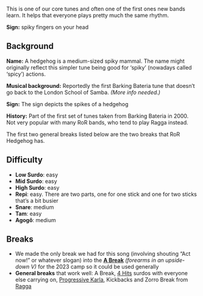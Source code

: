 This is one of our core tunes and often one of the first ones new bands learn. It helps that everyone plays pretty much the same rhythm.

**Sign:** spiky fingers on your head

## Background

**Name:** A hedgehog is a medium-sized spiky mammal. The name might originally reflect this simpler tune being good for ‘spiky’ (nowadays called ‘spicy’) actions.

**Musical background:** Reportedly the first Barking Bateria tune that doesn’t go back to the London School of Samba. *(More info needed.)*

**Sign:** The sign depicts the spikes of a hedgehog

**History:** Part of the first set of tunes taken from Barking Bateria in 2000.  
Not very popular with many RoR bands, who tend to play Ragga instead.

The first two general breaks listed below are the two breaks that RoR Hedgehog has.

## Difficulty

* **Low Surdo**: easy
* **Mid Surdo**: easy
* **High Surdo**: easy
* **Repi**: easy. There are two parts, one for one stick and one for two sticks that’s a bit busier 
* **Snare**: medium
* **Tam**: easy
* **Agogô**: medium

## Breaks

* We made the only break we had for this song (involving shouting “Act now!” or whatever slogan) into the [**A Break**](/#/listen/Core%20Breaks/A%20Break) *(forearms in an upside-down V)* for the 2023 camp so it could be used generally
* **General breaks** that work well: A Break, [4 Hits](/#/listen/Core%20Breaks/4%20Hits) surdos with everyone else carrying on, [Progressive Karla](/#/listen/Core%20Breaks/Progressive%20Karla), Kickbacks and Zorro Break from [Ragga](/#/listen/Ragga)
